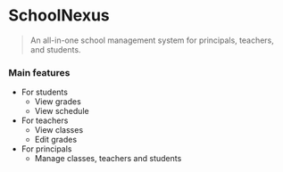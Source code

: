# SchoolNexus

> An all-in-one school management system for principals, teachers, and students.

### Main features

-   For students
    -   View grades
    -   View schedule
-   For teachers
    -   View classes
    -   Edit grades
-   For principals
    -   Manage classes, teachers and students

